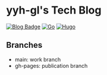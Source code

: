 # yyh-gl's Tech Blog

[![Blog Badge](https://img.shields.io/badge/-Blog-blue?style=flat&logo=hugo&logoColor=white)](https://tech.yyh-gl.dev/)
[![Go](https://img.shields.io/badge/Go-1.19.9-skyblue.svg)](https://go.googlesource.com/go)
[![Hugo](https://img.shields.io/badge/Hugo-v0.111.3/extended-red.svg)](https://github.com/gohugoio/hugo)

## Branches

- main: work branch
- gh-pages: publication branch
